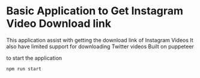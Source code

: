 # Basic Application to Get Instagram Video Download link

This application assist with getting the download link of Instagram Videos
It also have limited support for downloading Twitter videos
Built on puppeteer

to start the application
```
npm run start
```

